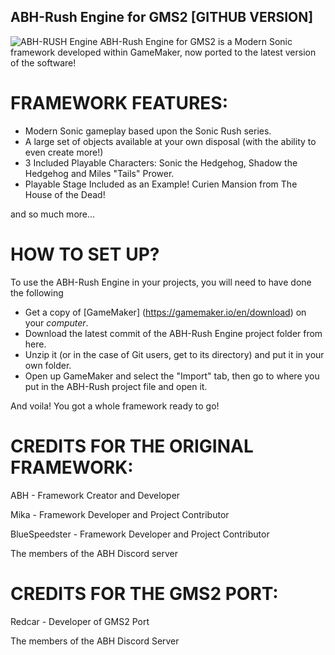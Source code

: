 ## ABH-Rush Engine for GMS2 [GITHUB VERSION]
![ABH-RUSH Engine](https://cdn.discordapp.com/attachments/614413650656100352/695919971095805962/ABH_Rush_Logo.png)
ABH-Rush Engine for GMS2 is a Modern Sonic framework developed within GameMaker, now ported to the latest version of the software!
# FRAMEWORK FEATURES:
* Modern Sonic gameplay based upon the Sonic Rush series.
* A large set of objects available at your own disposal (with the ability to even create more!)
* 3 Included Playable Characters: Sonic the Hedgehog, Shadow the Hedgehog and Miles "Tails" Prower.
* Playable Stage Included as an Example! Curien Mansion from The House of the Dead!

and so much more...
# HOW TO SET UP?
To use the ABH-Rush Engine in your projects, you will need to have done the following
* Get a copy of [GameMaker] (https://gamemaker.io/en/download) on your *computer*.
* Download the latest commit of the ABH-Rush Engine project folder from here.
* Unzip it (or in the case of Git users, get to its directory) and put it in your own folder.
* Open up GameMaker and select the "Import" tab, then go to where you put in the ABH-Rush project file and open it.

And voila! You got a whole framework ready to go!
# CREDITS FOR THE ORIGINAL FRAMEWORK:
ABH - Framework Creator and Developer

Mika - Framework Developer and Project Contributor

BlueSpeedster - Framework Developer and Project Contributor

The members of the ABH Discord server

# CREDITS FOR THE GMS2 PORT:
Redcar - Developer of GMS2 Port

The members of the ABH Discord Server
